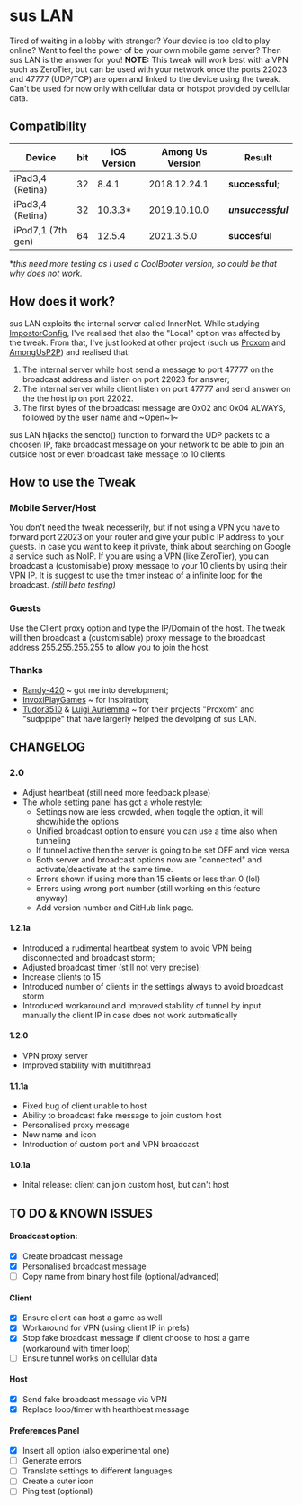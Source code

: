 # sus LAN
Tired of waiting in a lobby with stranger? Your device is too old to play online? Want to feel the power of be your own mobile game server? Then sus LAN is the answer for you!
**NOTE:** This tweak will work best with a VPN such as ZeroTier, but can be used with your network once the ports 22023 and 47777 (UDP/TCP) are open and linked to the device using the tweak. Can't be used for now only with cellular data or hotspot provided by cellular data.

## Compatibility
Device | bit |iOS Version | Among Us Version | Result
------ | --- |----------- | ---------------- | ------
iPad3,4 (Retina) | 32 | 8.4.1 | 2018.12.24.1 | **successful**;
iPad3,4 (Retina) | 32 | 10.3.3* | 2019.10.10.0 | **_unsuccessful_**
iPod7,1 (7th gen) | 64 | 12.5.4 | 2021.3.5.0 | **succesful**

*_this need more testing as I used a CoolBooter version, so could be that why does not work._

 
## How does it work?
sus LAN exploits the internal server called InnerNet.
While studying [ImpostorConfig](https://github.com/enbyautumn/ImpostorConfig), I've realised that also the "Local" option was affected by the tweak. From that, I've just looked at other project (such us [Proxom](https://github.com/Tudor3510/AndroidProxom) and [AmongUsP2P](https://github.com/InvoxiPlayGames/AmongUsP2P)) and realised that:
1. The internal server while host send a message to port 47777 on the broadcast address and listen on port 22023 for answer;
2. The internal server while client listen on port 47777 and send answer on the the host ip on port 22022.
3. The first bytes of the broadcast message are 0x02 and 0x04 ALWAYS, followed by the user name and ~Open~1~

sus LAN hijacks the sendto() function to forward the UDP packets to a choosen IP, fake broadcast message on your network to be able to join an outside host or even broadcast fake message to 10 clients.

## How to use the Tweak
### Mobile Server/Host
You don't need the tweak necesserily, but if not using a VPN you have to forward port 22023 on your router and give your public IP address to your guests. In case you want to keep it private, think about searching on Google a service such as NoIP.
If you are using a VPN (like ZeroTier), you can broadcast a (customisable) proxy message to your 10 clients by using their VPN IP. It is suggest to use the timer instead of a infinite loop for the broadcast. *(still beta testing)*

### Guests
 Use the Client proxy option and type the IP/Domain of the host. The tweak will then broadcast a (customisable) proxy message to the broadcast address 255.255.255.255 to allow you to join the host.
 
 ### Thanks
* [Randy-420](https://github.com/Randy-420/) ~ got me into development;
* [InvoxiPlayGames](https://github.com/InvoxiPlayGames/) ~ for inspiration;
* [Tudor3510](https://github.com/Tudor3510/) & [Luigi Auriemma](https://aluigi.altervista.org/mytoolz.htm) ~ for their projects "Proxom" and "sudppipe" that have largerly helped the devolping of sus LAN.

## CHANGELOG
### 2.0
- Adjust heartbeat (still need more feedback please)
- The whole setting panel has got a whole restyle:
  - Settings now are less crowded, when toggle the option, it will show/hide the options
  - Unified broadcast option to ensure you can use a time also when tunneling
  - If tunnel active then the server is going to be set OFF and vice versa
  - Both server and broadcast options now are "connected" and activate/deactivate at the same time.
  - Errors shown if using more than 15 clients or less than 0 (lol)
  - Errors using wrong port number (still working on this feature anyway)
  - Add version number and GitHub link page.

#### 1.2.1a
- Introduced a rudimental heartbeat system to avoid VPN being disconnected and broadcast storm;
- Adjusted broadcast timer (still not very precise);
- Increase clients to 15
- Introduced number of clients in the settings always to avoid broadcast storm
- Introduced workaround and improved stability of tunnel by input manually the client IP in case does not work automatically

#### 1.2.0
- VPN proxy server
- Improved stability with multithread

#### 1.1.1a
- Fixed bug of client unable to host
- Ability to broadcast fake message to join custom host
- Personalised proxy message
- New name and icon
- Introduction of custom port and VPN broadcast

#### 1.0.1a
- Inital release: client can join custom host, but can't host
 
## TO DO & KNOWN ISSUES
#### Broadcast option:
- [x] Create broadcast message
- [x] Personalised broadcast message
- [ ] Copy name from binary host file (optional/advanced)
#### Client
- [x] Ensure client can host a game as well
- [x] Workaround for VPN (using client IP in prefs)
- [x] Stop fake broadcast message if client choose to host a game (workaround with timer loop)
- [ ] Ensure tunnel works on cellular data
#### Host
- [x] Send fake broadcast message via VPN
- [x] Replace loop/timer with hearthbeat message
#### Preferences Panel
- [x] Insert all option (also experimental one)
- [ ] Generate errors
- [ ] Translate settings to different languages
- [ ] Create a cuter icon
- [ ] Ping test (optional)
